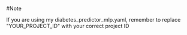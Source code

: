 #Note

If you are using my diabetes_predictor_mlp.yaml, remember to replace "YOUR_PROJECT_ID" with your correct project ID 